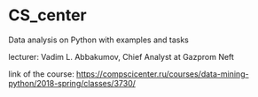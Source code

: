 # CS_center
Data analysis on Python with examples and tasks

lecturer: Vadim L. Abbakumov, Chief Analyst at Gazprom Neft

link of the course: https://compscicenter.ru/courses/data-mining-python/2018-spring/classes/3730/
